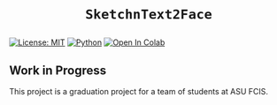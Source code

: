 # <p align=center>`SketchnText2Face`</p>

[![License: MIT](https://img.shields.io/badge/License-MIT-blue.svg)](https://opensource.org/licenses/MIT)
[![Python](https://img.shields.io/badge/made%20with-python-blue.svg?style=flat)](https://www.python.org/)
[![Open In Colab](https://colab.research.google.com/assets/colab-badge.svg)](https://colab.research.google.com/github/aShahawy/sketchntext2face/blob/main/TediGAN_Mod.ipynb)

## Work in Progress

This project is a graduation project for a team of students at ASU FCIS.
